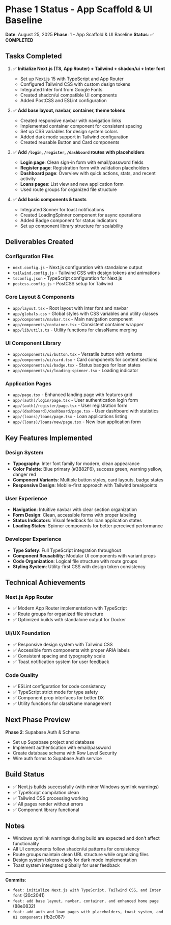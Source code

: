 # Phase 1 Status - App Scaffold & UI Baseline

**Date**: August 25, 2025
**Phase**: 1 - App Scaffold & UI Baseline
**Status**: ✅ **COMPLETED**

## Tasks Completed

1. ✅ **Initialize Next.js (TS, App Router) + Tailwind + shadcn/ui + Inter font**
   - Set up Next.js 15 with TypeScript and App Router
   - Configured Tailwind CSS with custom design tokens
   - Integrated Inter font from Google Fonts
   - Created shadcn/ui compatible UI components
   - Added PostCSS and ESLint configuration

2. ✅ **Add base layout, navbar, container, theme tokens**
   - Created responsive navbar with navigation links
   - Implemented container component for consistent spacing
   - Set up CSS variables for design system colors
   - Added dark mode support in Tailwind configuration
   - Created reusable Button and Card components

3. ✅ **Add `/login`, `/register`, `/dashboard` routes with placeholders**
   - **Login page**: Clean sign-in form with email/password fields
   - **Register page**: Registration form with validation placeholders
   - **Dashboard page**: Overview with quick actions, stats, and recent activity
   - **Loans pages**: List view and new application form
   - Used route groups for organized file structure

4. ✅ **Add basic components & toasts**
   - Integrated Sonner for toast notifications
   - Created LoadingSpinner component for async operations
   - Added Badge component for status indicators
   - Set up component library structure for scalability

## Deliverables Created

### Configuration Files
- `next.config.js` - Next.js configuration with standalone output
- `tailwind.config.js` - Tailwind CSS with design tokens and animations
- `tsconfig.json` - TypeScript configuration for Next.js
- `postcss.config.js` - PostCSS setup for Tailwind

### Core Layout & Components
- `app/layout.tsx` - Root layout with Inter font and navbar
- `app/globals.css` - Global styles with CSS variables and utility classes
- `app/components/navbar.tsx` - Main navigation component
- `app/components/container.tsx` - Consistent container wrapper
- `app/lib/utils.ts` - Utility functions for className merging

### UI Component Library
- `app/components/ui/button.tsx` - Versatile button with variants
- `app/components/ui/card.tsx` - Card components for content sections
- `app/components/ui/badge.tsx` - Status badges for loan states
- `app/components/ui/loading-spinner.tsx` - Loading indicator

### Application Pages
- `app/page.tsx` - Enhanced landing page with features grid
- `app/(auth)/login/page.tsx` - User authentication login form
- `app/(auth)/register/page.tsx` - User registration form
- `app/(dashboard)/dashboard/page.tsx` - User dashboard with statistics
- `app/(loans)/loans/page.tsx` - Loan applications listing
- `app/(loans)/loans/new/page.tsx` - New loan application form

## Key Features Implemented

### Design System
- **Typography**: Inter font family for modern, clean appearance
- **Color Palette**: Blue primary (#3B82F6), success green, warning yellow, danger red
- **Component Variants**: Multiple button styles, card layouts, badge states
- **Responsive Design**: Mobile-first approach with Tailwind breakpoints

### User Experience
- **Navigation**: Intuitive navbar with clear section organization
- **Form Design**: Clean, accessible forms with proper labeling
- **Status Indicators**: Visual feedback for loan application states
- **Loading States**: Spinner components for better perceived performance

### Developer Experience
- **Type Safety**: Full TypeScript integration throughout
- **Component Reusability**: Modular UI components with variant props
- **Code Organization**: Logical file structure with route groups
- **Styling System**: Utility-first CSS with design token consistency

## Technical Achievements

### Next.js App Router
- ✅ Modern App Router implementation with TypeScript
- ✅ Route groups for organized file structure
- ✅ Optimized builds with standalone output for Docker

### UI/UX Foundation
- ✅ Responsive design system with Tailwind CSS
- ✅ Accessible form components with proper ARIA labels
- ✅ Consistent spacing and typography scale
- ✅ Toast notification system for user feedback

### Code Quality
- ✅ ESLint configuration for code consistency
- ✅ TypeScript strict mode for type safety
- ✅ Component prop interfaces for better DX
- ✅ Utility functions for className management

## Next Phase Preview

**Phase 2**: Supabase Auth & Schema
- Set up Supabase project and database
- Implement authentication with email/password
- Create database schema with Row Level Security
- Wire auth forms to Supabase Auth service

## Build Status

- ✅ Next.js builds successfully (with minor Windows symlink warnings)
- ✅ TypeScript compilation clean
- ✅ Tailwind CSS processing working
- ✅ All pages render without errors
- ✅ Component library functional

## Notes

- Windows symlink warnings during build are expected and don't affect functionality
- All UI components follow shadcn/ui patterns for consistency
- Route groups maintain clean URL structure while organizing files
- Design system tokens ready for dark mode implementation
- Toast system integrated globally for user feedback

---
**Commits**:
- `feat: initialize Next.js with TypeScript, Tailwind CSS, and Inter font` (20c2041)
- `feat: add base layout, navbar, container, and enhanced home page` (88e0832)
- `feat: add auth and loan pages with placeholders, toast system, and UI components` (fb2c087)
